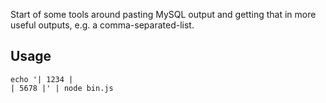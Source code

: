 Start of some tools around pasting MySQL output and getting that in more useful outputs, e.g. a comma-separated-list.

## Usage

```
echo '| 1234 |
| 5678 |' | node bin.js
```
